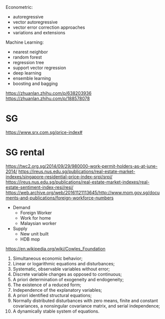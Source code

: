 Econometric:
- autoregressive
- vector autoregressive
- vector error correction approaches
- variations and extensions

Machine Learning:
- nearest neighbor
- random forest
- regression tree
- support vector regression
- deep learning
- ensemble learning
- boosting and bagging


https://zhuanlan.zhihu.com/p/638203936
https://zhuanlan.zhihu.com/p/188578078

# SG
https://www.srx.com.sg/price-index#

# SG rental

https://twc2.org.sg/2014/09/29/980000-work-permit-holders-as-at-june-2014/
https://ireus.nus.edu.sg/publications/real-estate-market-indexes/singapore-residential-price-index-srpi/srpi/
https://ireus.nus.edu.sg/publications/real-estate-market-indexes/real-estate-sentiment-index-resi/resi/
https://web.archive.org/web/20161121113645/http://www.mom.gov.sg/documents-and-publications/foreign-workforce-numbers


- Demand
  - Foreign Worker
  - Work for home
  - Malaysian worker
- Supply
  - New unit built
  - HDB mop


https://en.wikipedia.org/wiki/Cowles_Foundation

1. Simultaneous economic behavior;
2. Linear or logarithmic equations and disturbances;
3. Systematic, observable variables without error;
4. Discrete variable changes as opposed to continuous;
5. A priori determination of exogeneity and endogeneity;
6. The existence of a reduced form;
7. Independence of the explanatory variables;
8. A priori identified structural equations;
9. Normally distributed disturbances with zero means, finite and constant covariances, a nonsingular covariance matrix, and serial independence;
10. A dynamically stable system of equations.
